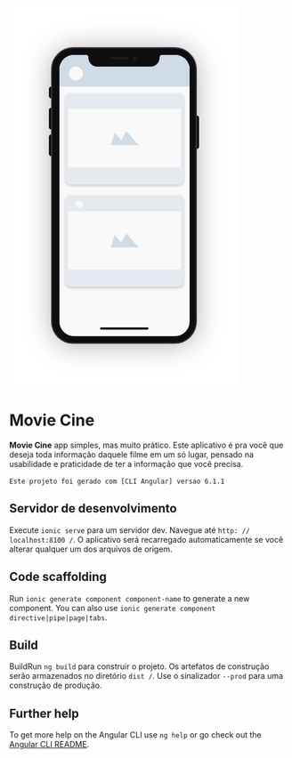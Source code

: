 ![App Filmes](src/assets/imgs/readme.png)

Movie Cine
=============

**Movie Cine** app simples, mas muito prático. Este aplicativo é pra você que deseja toda informação daquele filme em um só lugar, pensado na usabilidade e praticidade de ter a informação que você precisa.

	Este projeto foi gerado com [CLI Angular] versao 6.1.1


## Servidor de desenvolvimento

Execute `ionic serve` para um servidor dev. Navegue até `http: // localhost:8100 /`. O aplicativo será recarregado automaticamente se você alterar qualquer um dos arquivos de origem.

## Code scaffolding

Run `ionic generate component component-name` to generate a new component. You can also use `ionic generate component directive|pipe|page|tabs`.

## Build

BuildRun `ng build` para construir o projeto. Os artefatos de construção serão armazenados no diretório `dist /`. Use o sinalizador `--prod` para uma construção de produção.

## Further help

To get more help on the Angular CLI use `ng help` or go check out the [Angular CLI README](https://github.com/angular/angular-cli/blob/master/README.md).
